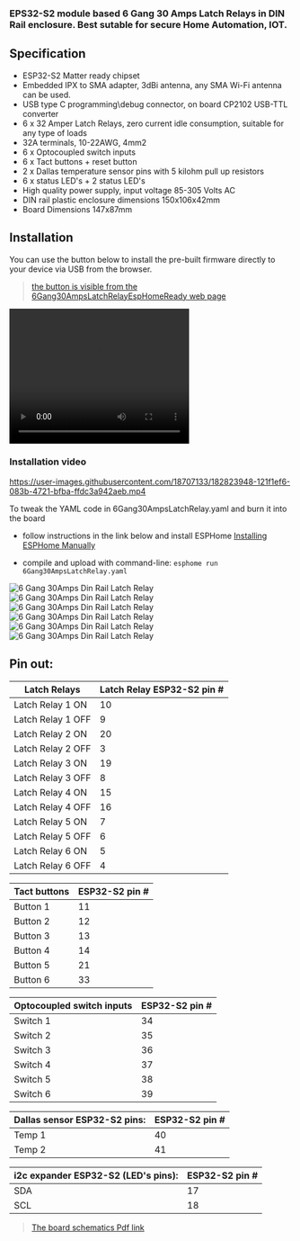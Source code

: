 
### EPS32-S2 module based 6 Gang 30 Amps Latch Relays in DIN Rail enclosure. Best sutable for secure Home Automation, IOT. 

## Specification 

 - ESP32-S2 Matter ready chipset
 - Embedded IPX to SMA adapter, 3dBi antenna, any SMA Wi-Fi antenna can be used.
 - USB type C programming\debug connector, on board CP2102 USB-TTL converter
 - 6 x 32 Amper Latch Relays, zero current idle consumption, suitable for any type of loads
 - 32A terminals, 10-22AWG, 4mm2
 - 6 x Optocoupled switch inputs
 - 6 x Tact buttons + reset button
 - 2 x  Dallas temperature sensor pins with 5 kilohm pull up resistors
 - 6 x status LED's + 2 status LED's
 - High quality power supply, input voltage 85-305 Volts AC
 -  DIN rail plastic enclosure dimensions 150x106x42mm
 - Board Dimensions 147x87mm

## Installation

You can use the button below to install the pre-built firmware directly to your device via USB from the browser. 
>[the button  is visible from the 6Gang30AmpsLatchRelayEspHomeReady web page](https://easysensors.github.io/6Gang30AmpsLatchRelayEspHomeReady)

<esp-web-install-button manifest="./manifest.json"></esp-web-install-button>


<video width="320" height="240" controls>
  <source type="video/mp4" src="https://github.com/EasySensors/6Gang30AmpsLatchRelayEspHomeReady/blob/main/docs/Installation.mp4">
</video>

### Installation video

https://user-images.githubusercontent.com/18707133/182823948-121f1ef6-083b-4721-bfba-ffdc3a942aeb.mp4

To tweak the YAML code in 6Gang30AmpsLatchRelay.yaml and burn it into the board 
- follow instructions in the link below and install  ESPHome
[ Installing ESPHome Manually](https://esphome.io/guides/installing_esphome.html)

- compile and upload with command-line: 
 ```esphome run 6Gang30AmpsLatchRelay.yaml```


![6 Gang 30Amps Din Rail Latch Relay](https://github.com/EasySensors/6Gang30AmpsLatchRelayEspHomeReady/blob/main/docs/esp32_relays_din_rail_enclosure1.jpg?raw=true)
![6 Gang 30Amps Din Rail Latch Relay](https://github.com/EasySensors/6Gang30AmpsLatchRelayEspHomeReady/blob/main/docs/collage.jpg?raw=true)
![6 Gang 30Amps Din Rail Latch Relay](https://github.com/EasySensors/6Gang30AmpsLatchRelayEspHomeReady/blob/main/docs/esp32_relays_din_rail_enclosure4.jpg?raw=true)
![6 Gang 30Amps Din Rail Latch Relay](https://github.com/EasySensors/6Gang30AmpsLatchRelayEspHomeReady/blob/main/docs/esp32_relays_din_rail_enclosure2.jpg?raw=true)
![6 Gang 30Amps Din Rail Latch Relay](https://github.com/EasySensors/6Gang30AmpsLatchRelayEspHomeReady/blob/main/docs/esp32_relays_bottom.png?raw=true)
![6 Gang 30Amps Din Rail Latch Relay](https://github.com/EasySensors/6Gang30AmpsLatchRelayEspHomeReady/blob/main/docs/esp32_relays_top.png?raw=true)


## Pin out:
 
Latch Relays | Latch Relay ESP32-S2 pin #
------------|--------------
Latch Relay 1 ON | 10
Latch Relay 1 OFF | 9
Latch Relay 2 ON | 20
Latch Relay 2 OFF | 3
Latch Relay 3 ON | 19
Latch Relay 3 OFF | 8
Latch Relay 4 ON | 15
Latch Relay 4 OFF | 16
Latch Relay 5 ON | 7
Latch Relay 5 OFF | 6
Latch Relay 6 ON | 5
Latch Relay 6 OFF | 4

Tact buttons |  ESP32-S2 pin #
------------|--------------
Button 1 | 11
Button 2 | 12
Button 3 | 13
Button 4 | 14
Button 5 | 21
Button 6 | 33

Optocoupled switch inputs |ESP32-S2 pin #
------------|--------------
Switch 1 | 34
Switch 2 | 35
Switch 3 | 36
Switch 4 | 37
Switch 5 | 38
Switch 6 | 39

Dallas sensor ESP32-S2 pins: |ESP32-S2 pin #
------------|--------------
Temp 1 | 40
Temp 2 | 41

i2c expander ESP32-S2 (LED's pins): |ESP32-S2 pin #
------------|--------------
SDA | 17
SCL | 18


>[The board schematics Pdf link](https://github.com/EasySensors/6Gang30AmpsLatchRelayEspHomeReady/blob/main/docs/ES%D0%9732_RELAYS_SCH_V1.PDF)

